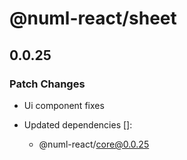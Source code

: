 # @numl-react/sheet

## 0.0.25

### Patch Changes

- Ui component fixes

- Updated dependencies []:
  - @numl-react/core@0.0.25
